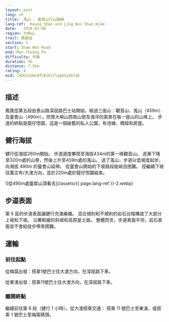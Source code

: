 ```yaml
---
layout: post
lang: zh
title:  羗山 - 靈會山行山路線
lang-ref:  Keung Shan and Ling Wui Shan Hike
date:   2018-01-08
region: 大嶼山
trail: 鳳凰徑
section: 5
start: Sham Wat Road
end: Man Cheung Po
difficulty: 中級
duration: 3h
distance: 7.5km
rating: 4
mid: 14DC2vGHu9fCBJEx7lqpbSymhfaE
---
```

## 描述

鳳凰徑第五段由景山路深屈路巴士站開始，經過三座山：觀音山、羗山（459m）及靈會山（490m），欣賞大嶼山西南山巒及海洋的美景在每一座山的山峰上。 步道的終點是龍仔悟園，這是一個破舊的私人公園，有池塘、橋樑和房屋。

## 健行海拔

健行從海拔260m開始。 步道適度攀爬至海拔434m的第一峰觀音山。 逐漸下降至320m處的山脊，然後上升至459m處的羗山。 過了羗山，步道以低坡度起伏，向海拔 490m 的靈會山延伸。 從靈會山開始的下坡路段陡峭且困難。 徑繼續下坡往萬丈布/大澳方向，並於220m處於龍仔悟園結束。

![從490m處靈犀山頂看去](/assets/{{ page.lang-ref }}-2.webp)

## 步道表面

第 5 區的步道表面讓健行充滿樂趣。 混合規則和不規則的岩石台階構成了大部分上坡和下坡。 沿著較緩的斜坡和高原是土路。 整體而言，步道表面平坦，岩石表面並不會給徒步帶來困難。

## 運輸

### 前往起點

從梅窩出發：搭乘1號巴士往大澳方向，在深屈路下車。

從東湧出發：搭乘11號巴士往大澳方向，在深屈路下車。

### 離開終點

繼續前往第 6 段（健行 1 小時），從大澳搭乘交通：
搭乘 11 號巴士至東湧，或搭乘 1 號巴士至梅窩碼頭。